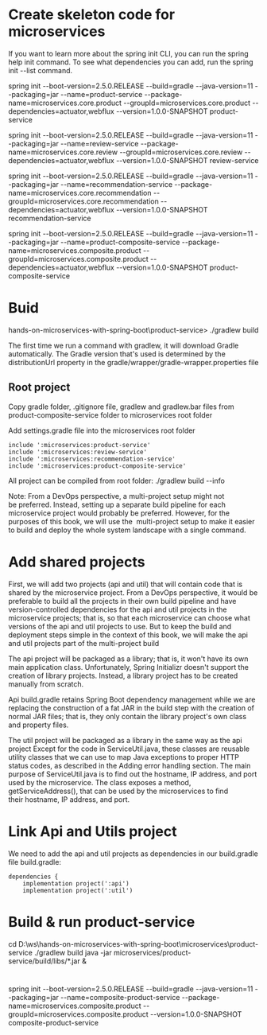 

# Create skeleton code for microservices

If you want to learn more about the spring init CLI, you can run the spring help init command.
To see what dependencies you can add, run the spring init --list command.


spring init --boot-version=2.5.0.RELEASE --build=gradle --java-version=11 --packaging=jar --name=product-service --package-name=microservices.core.product --groupId=microservices.core.product --dependencies=actuator,webflux --version=1.0.0-SNAPSHOT product-service

spring init --boot-version=2.5.0.RELEASE --build=gradle --java-version=11 --packaging=jar --name=review-service --package-name=microservices.core.review --groupId=microservices.core.review --dependencies=actuator,webflux --version=1.0.0-SNAPSHOT review-service

spring init --boot-version=2.5.0.RELEASE --build=gradle --java-version=11 --packaging=jar --name=recommendation-service --package-name=microservices.core.recommendation --groupId=microservices.core.recommendation --dependencies=actuator,webflux --version=1.0.0-SNAPSHOT recommendation-service

spring init --boot-version=2.5.0.RELEASE --build=gradle --java-version=11 --packaging=jar --name=product-composite-service --package-name=microservices.composite.product --groupId=microservices.composite.product --dependencies=actuator,webflux --version=1.0.0-SNAPSHOT product-composite-service

# Buid

hands-on-microservices-with-spring-boot\product-service> ./gradlew build

The first time we run a command with gradlew, it will download Gradle automatically.
The Gradle version that's used is determined by the distributionUrl property in the gradle/wrapper/gradle-wrapper.properties file

## Root project


Copy gradle folder, .gitignore file, gradlew and gradlew.bar files from 
product-composite-service folder to microservices root folder

Add settings.gradle file into the microservices root folder
```
include ':microservices:product-service'
include ':microservices:review-service'
include ':microservices:recommendation-service'
include ':microservices:product-composite-service'

```

All project can be compiled from root folder: ./gradlew build --info

Note:
From a DevOps perspective, a multi-project setup might not be preferred. Instead, setting up a separate build pipeline
for each microservice project would probably be preferred. However, for the purposes of this book, we will use the 
multi-project setup to make it easier to build and deploy the whole system landscape with a single command.

# Add shared projects

First, we will add two projects (api and util) that will contain code that is shared by the microservice project.
From a DevOps perspective, it would be preferable to build all the projects in their own build pipeline and have
version-controlled dependencies for the api and util projects in the microservice projects; that is, so that each
microservice can choose what versions of the api and util projects to use. But to keep the build and deployment
steps simple in the context of this book, we will make the api and util projects part of the multi-project build

The api project will be packaged as a library; that is, it won't have its own main application class. Unfortunately,
Spring Initializr doesn't support the creation of library projects. Instead, a library project has to be created
manually from scratch.

Api build.gradle retains Spring Boot dependency management while we are replacing the construction of a fat JAR in the
build step with the creation of normal JAR files; that is, they only contain the library project's own class and property files.

The util project will be packaged as a library in the same way as the api project
Except for the code in ServiceUtil.java, these classes are reusable utility classes that we can use to map Java exceptions to 
proper HTTP status codes, as described in the Adding error handling section. The main purpose of ServiceUtil.java is to find 
out the hostname, IP address, and port used by the microservice. The class exposes a method, getServiceAddress(), that can be 
used by the microservices to find their hostname, IP address, and port.


# Link Api and Utils project

We need to add the api and util projects as dependencies in our build.gradle file
build.gradle:
```
dependencies {
	implementation project(':api')
	implementation project(':util')
```

# Build & run product-service

cd D:\ws\hands-on-microservices-with-spring-boot\microservices\product-service
./gradlew build
java -jar microservices/product-service/build/libs/*.jar &




# 
spring init --boot-version=2.5.0.RELEASE --build=gradle --java-version=11 --packaging=jar --name=composite-product-service --package-name=microservices.composite.product --groupId=microservices.composite.product --version=1.0.0-SNAPSHOT composite-product-service


